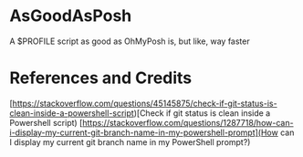 # AsGoodAsPosh
A $PROFILE script as good as OhMyPosh is, but like, way faster

References and Credits
===
[https://stackoverflow.com/questions/45145875/check-if-git-status-is-clean-inside-a-powershell-script)[Check if git status is clean inside a Powershell script)
[https://stackoverflow.com/questions/1287718/how-can-i-display-my-current-git-branch-name-in-my-powershell-prompt](How can I display my current git branch name in my PowerShell prompt?)
